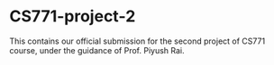 # CS771-project-2
This contains our official submission for the second project of CS771 course, under the guidance of Prof. Piyush Rai.
